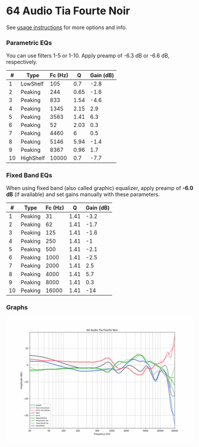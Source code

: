 # 64 Audio Tia Fourte Noir
See [usage instructions](https://github.com/jaakkopasanen/AutoEq#usage) for more options and info.

### Parametric EQs
You can use filters 1-5 or 1-10. Apply preamp of -6.3 dB or -6.6 dB, respectively.

|   # | Type      |   Fc (Hz) |    Q |   Gain (dB) |
|-----|-----------|-----------|------|-------------|
|   1 | LowShelf  |       105 | 0.7  |        -2.8 |
|   2 | Peaking   |       244 | 0.65 |        -1.6 |
|   3 | Peaking   |       833 | 1.54 |        -4.6 |
|   4 | Peaking   |      1345 | 2.15 |         2.9 |
|   5 | Peaking   |      3563 | 1.41 |         6.3 |
|   6 | Peaking   |        52 | 2.03 |         0.3 |
|   7 | Peaking   |      4460 | 6    |         0.5 |
|   8 | Peaking   |      5146 | 5.94 |        -1.4 |
|   9 | Peaking   |      8367 | 0.96 |         1.7 |
|  10 | HighShelf |     10000 | 0.7  |        -7.7 |

### Fixed Band EQs
When using fixed band (also called graphic) equalizer, apply preamp of **-6.0 dB** (if available) and set gains manually with these parameters.

|   # | Type    |   Fc (Hz) |    Q |   Gain (dB) |
|-----|---------|-----------|------|-------------|
|   1 | Peaking |        31 | 1.41 |        -3.2 |
|   2 | Peaking |        62 | 1.41 |        -1.7 |
|   3 | Peaking |       125 | 1.41 |        -1.6 |
|   4 | Peaking |       250 | 1.41 |        -1   |
|   5 | Peaking |       500 | 1.41 |        -2.1 |
|   6 | Peaking |      1000 | 1.41 |        -2.5 |
|   7 | Peaking |      2000 | 1.41 |         2.5 |
|   8 | Peaking |      4000 | 1.41 |         5.7 |
|   9 | Peaking |      8000 | 1.41 |         0.3 |
|  10 | Peaking |     16000 | 1.41 |       -14   |

### Graphs
![](./64%20Audio%20Tia%20Fourte%20Noir.png)

